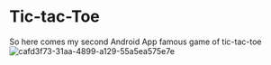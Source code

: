 # Tic-tac-Toe
So here comes my second Android App famous game of tic-tac-toe
![cafd3f73-31aa-4899-a129-55a5ea575e7e](https://user-images.githubusercontent.com/84230659/174421531-4861ee7e-39c1-45a0-a0fc-aaa2f8a31764.jpg)
